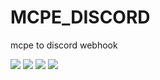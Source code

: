 # MCPE_DISCORD
mcpe to discord webhook

[![](https://poggit.pmmp.io/shield.state/MCPEToDiscord)](https://poggit.pmmp.io/p/MCPEToDiscord)
<a href="https://poggit.pmmp.io/p/MCPEToDiscord"><img src="https://poggit.pmmp.io/shield.state/MCPEToDiscord"></a>
[![](https://poggit.pmmp.io/shield.api/MCPEToDiscord)](https://poggit.pmmp.io/p/MCPEToDiscord)
<a href="https://poggit.pmmp.io/p/MCPEToDiscord"><img src="https://poggit.pmmp.io/shield.api/MCPEToDiscord"></a>
